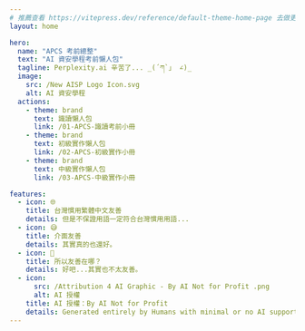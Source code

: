 ```yaml
---
# 推薦查看 https://vitepress.dev/reference/default-theme-home-page 去做更細部的設定
layout: home

hero:
  name: "APCS 考前總整"
  text: "AI 資安學程考前懶人包"
  tagline: Perplexity.ai 辛苦了... _(´ཀ`」 ∠)_
  image:
    src: /New AISP Logo Icon.svg
    alt: AI 資安學程
  actions:
    - theme: brand
      text: 識讀懶人包
      link: /01-APCS-識讀考前小冊
    - theme: brand
      text: 初級實作懶人包
      link: /02-APCS-初級實作小冊
    - theme: brand
      text: 中級實作懶人包
      link: /03-APCS-中級實作小冊

features:
  - icon: 🌐
    title: 台灣慣用繁體中文友善
    details: 但是不保證用語一定符合台灣慣用用語...
  - icon: 😅
    title: 介面友善
    details: 其實真的也還好。
  - icon: 🤨
    title: 所以友善在哪？
    details: 好吧...其實也不太友善。
  - icon: 
      src: /Attribution 4 AI Graphic - By AI Not for Profit .png
      alt: AI 授權
    title: AI 授權：By AI Not for Profit
    details: Generated entirely by Humans with minimal or no AI support (for profit).
---
```


